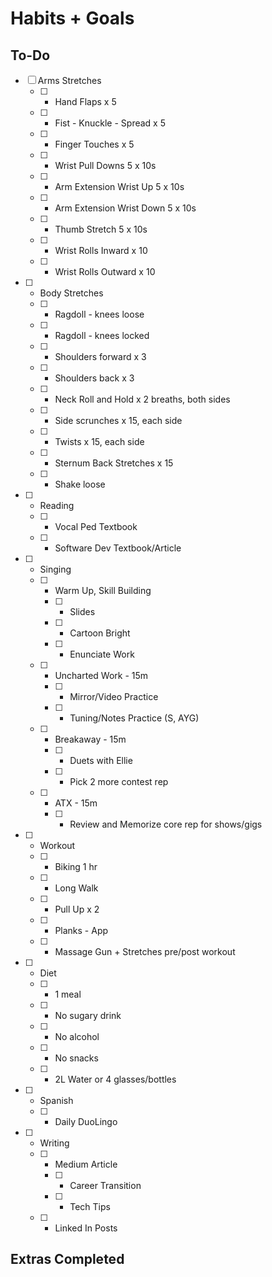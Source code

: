 # Habits + Goals

## To-Do

- [ ] Arms Stretches
  - [ ] - Hand Flaps x 5
  - [ ] - Fist - Knuckle - Spread x 5
  - [ ] - Finger Touches x 5
  - [ ] - Wrist Pull Downs 5 x 10s
  - [ ] - Arm Extension Wrist Up 5 x 10s
  - [ ] - Arm Extension Wrist Down 5 x 10s
  - [ ] - Thumb Stretch 5 x 10s
  - [ ] - Wrist Rolls Inward x 10
  - [ ] - Wrist Rolls Outward x 10
- [ ] - Body Stretches
  - [ ] - Ragdoll - knees loose
  - [ ] - Ragdoll - knees locked
  - [ ] - Shoulders forward x 3
  - [ ] - Shoulders back x 3
  - [ ] - Neck Roll and Hold x 2 breaths, both sides
  - [ ] - Side scrunches x 15, each side
  - [ ] - Twists x 15, each side
  - [ ] - Sternum Back Stretches x 15
  - [ ] - Shake loose
- [ ] - Reading
  - [ ] - Vocal Ped Textbook
  - [ ] - Software Dev Textbook/Article
- [ ] - Singing
  - [ ] - Warm Up, Skill Building
    - [ ] - Slides
    - [ ] - Cartoon Bright
    - [ ] - Enunciate Work
  - [ ] - Uncharted Work - 15m
    - [ ] - Mirror/Video Practice
    - [ ] - Tuning/Notes Practice (S, AYG)
  - [ ] - Breakaway - 15m
    - [ ] - Duets with Ellie
    - [ ] - Pick 2 more contest rep
  - [ ] - ATX - 15m
    - [ ] - Review and Memorize core rep for shows/gigs
- [ ] - Workout
  - [ ] - Biking 1 hr
  - [ ] - Long Walk
  - [ ] - Pull Up x 2
  - [ ] - Planks - App
  - [ ] - Massage Gun + Stretches pre/post workout
- [ ] - Diet
  - [ ] - 1 meal
  - [ ] - No sugary drink
  - [ ] - No alcohol
  - [ ] - No snacks
  - [ ] - 2L Water or 4 glasses/bottles
- [ ] - Spanish
  - [ ] - Daily DuoLingo
- [ ] - Writing
  - [ ] - Medium Article
    - [ ] - Career Transition
    - [ ] - Tech Tips
  - [ ] - Linked In Posts

## Extras Completed 
